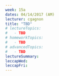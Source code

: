 ```yaml
---
week: 15a
dates: 04/14/2017 (AM)
lecturer: cgagnon
title: "TBD"
# lectureTopics:
#   - TBD
# homeworkTopics:
#   - TBD
# advancedTopics:
#   - TBD
lectureSummary:
leccapWed:
leccapFri:
---
```

